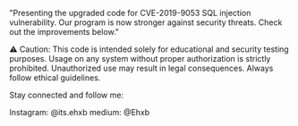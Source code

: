 "Presenting the upgraded code for CVE-2019-9053 SQL injection vulnerability. Our program is now stronger against security threats. Check out the improvements below."

⚠️ Caution: This code is intended solely for educational and security testing purposes. Usage on any system without proper authorization is strictly prohibited. Unauthorized use may result in legal consequences. Always follow ethical guidelines.

Stay connected and follow me:

Instagram: @its.ehxb
medium: @Ehxb
